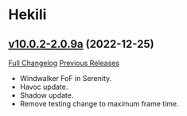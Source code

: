 # Hekili

## [v10.0.2-2.0.9a](https://github.com/Hekili/hekili/tree/v10.0.2-2.0.9a) (2022-12-25)
[Full Changelog](https://github.com/Hekili/hekili/compare/v10.0.2-2.0.9...v10.0.2-2.0.9a) [Previous Releases](https://github.com/Hekili/hekili/releases)

- Windwalker FoF in Serenity.  
- Havoc update.  
- Shadow update.  
- Remove testing change to maximum frame time.  
